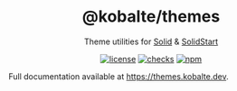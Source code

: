 <h1 align="center">@kobalte/themes</h1>

<div align="center">

Theme utilities for [Solid](https://solidjs.com) & [SolidStart](https://start.solidjs.com)

[![license](https://img.shields.io/badge/license-MIT-1890ff.svg)](https://github.com/kobaltedev/themes/blob/main/LICENSE)
[![checks](https://img.shields.io/github/checks-status/kobaltedev/themes/main)](https://github.com/kobaltedev/themes/actions)
[![npm](https://img.shields.io/npm/v/@kobalte/themes)](https://www.npmjs.com/package/@kobalte/themes)

</div>

Full documentation available at https://themes.kobalte.dev.
